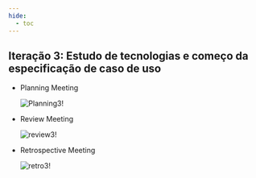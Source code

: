 ```yaml
---
hide:
  - toc
---
```


## Iteração 3: Estudo de tecnologias e começo da especificação de caso de uso

- Planning Meeting

  ![Planning3!](assets/iteracoes/planning3.png "Planning3")

- Review Meeting

  ![review3!](assets/iteracoes/review3.png "review3")

- Retrospective Meeting

  ![retro3!](assets/iteracoes/retro3.png "retro3")
